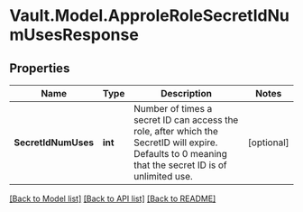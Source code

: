 # Vault.Model.ApproleRoleSecretIdNumUsesResponse

## Properties

Name | Type | Description | Notes
------------ | ------------- | ------------- | -------------
**SecretIdNumUses** | **int** | Number of times a secret ID can access the role, after which the SecretID will expire. Defaults to 0 meaning that the secret ID is of unlimited use. | [optional] 

[[Back to Model list]](../README.md#documentation-for-models) [[Back to API list]](../README.md#documentation-for-api-endpoints) [[Back to README]](../README.md)

